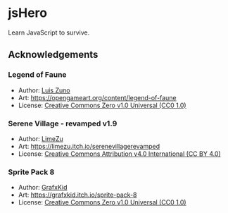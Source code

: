 # jsHero

Learn JavaScript to survive.

## Acknowledgements

### Legend of Faune

* Author: [Luis Zuno](https://opengameart.org/users/ansimuz)
* Art: https://opengameart.org/content/legend-of-faune
* License: [Creative Commons Zero v1.0 Universal (CC0 1.0)](https://creativecommons.org/publicdomain/zero/1.0/)

### Serene Village - revamped v1.9

* Author: [LimeZu](https://limezu.itch.io/)
* Art: https://limezu.itch.io/serenevillagerevamped
* License: [Creative Commons Attribution v4.0 International (CC BY 4.0)](https://creativecommons.org/licenses/by/4.0/)

### Sprite Pack 8

* Author: [GrafxKid](https://grafxkid.itch.io/)
* Art: https://grafxkid.itch.io/sprite-pack-8
* License: [Creative Commons Zero v1.0 Universal (CC0 1.0)](https://creativecommons.org/publicdomain/zero/1.0/)
